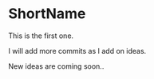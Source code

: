 ShortName
=========
This is the first one.

I will add more commits as I add on ideas.

New ideas are coming soon..

